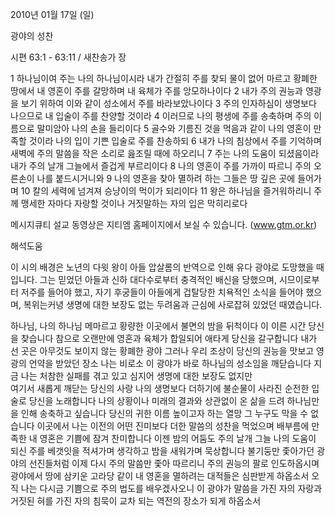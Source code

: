 2010년 01월 17일 (일)

광야의 성찬



시편 63:1 - 63:11 / 새찬송가  장


1 하나님이여 주는 나의 하나님이시라 내가 간절히 주를 찾되 물이 없어 마르고 황폐한 땅에서 내 영혼이 주를 갈망하며 내 육체가 주를 앙모하나이다 2 내가 주의 권능과 영광을 보기 위하여 이와 같이 성소에서 주를 바라보았나이다 3 주의 인자하심이 생명보다 나으므로 내 입술이 주를 찬양할 것이라 4 이러므로 나의 평생에 주를 송축하며 주의 이름으로 말미암아 나의 손을 들리이다 5 골수와 기름진 것을 먹음과 같이 나의 영혼이 만족할 것이라 나의 입이 기쁜 입술로 주를 찬송하되 6 내가 나의 침상에서 주를 기억하며 새벽에 주의 말씀을 작은 소리로 읊조릴 때에 하오리니 7 주는 나의 도움이 되셨음이라 내가 주의 날개 그늘에서 즐겁게 부르리이다 8 나의 영혼이 주를 가까이 따르니 주의 오른손이 나를 붙드시거니와 9 나의 영혼을 찾아 멸하려 하는 그들은 땅 깊은 곳에 들어가며 10 칼의 세력에 넘겨져 승냥이의 먹이가 되리이다 11 왕은 하나님을 즐거워하리니 주께 맹세한 자마다 자랑할 것이나 거짓말하는 자의 입은 막히리로다  

메시지큐티 설교 동영상은 지티엠 홈페이지에서 보실 수 있습니다. (www.gtm.or.kr)

해석도움





이 시의 배경은 노년의 다윗 왕이 아들 압살롬의 반역으로 인해 유다 광야로 도망했을 때입니다. 그는 믿었던 아들과 신하 대다수로부터 충격적인 배신을 당했으며, 시므이로부터 저주를 들어야 했고, 자기 후궁들이 아들에게 겁탈당한 치욕적인 소식을 들어야 했으며, 복위는커녕 생명에 대한 보장도 없는 두려움과 근심에 사로잡혀 있었던 때였습니다.

하나님, 나의 하나님 
메마르고 황량한 이곳에서 불면의 밤을 뒤척이다 
이 이른 시간 당신을 찾습니다
참으로 오랜만에 영혼과 육체가 합일되어 애타게 당신을 갈구합니다 
내가 선 곳은 아무것도 보이지 않는 황폐한 광야
그러나 우리 조상이 당신의 권능을 맛보고 영광의 언약을 받았던 장소
나는 비로소 이 광야가 바로 하나님의 성소임을 깨닫습니다 
지금 나는 처참한 실패를 겪고 있고 심지어 생명에 대한 보장도 없지만  
여기서 새롭게 깨닫는 당신의 사랑 나의 생명보다 더하기에 
불순물이 사라진 순전한 입술로 당신을 노래합니다
나의 상황이나 미래의 결과와 상관없이 온 삶을 드려 하나님만을 인해 송축하고 싶습니다
당신의 귀한 이름 높이고자 하는 열망 그 누구도 막을 수 없습니다
이곳에서 나는 이전의 어떤 진미보다 더한 말씀의 성찬을 먹었으며
배부름에 만족한 내 영혼은 기쁨에 잠겨 찬미합니다
이젠 밤의 어둠도 주의 날개 그늘
나의 도움이 되신 주를 베갯잇을 적셔가며 생각하고 밤을 새워가며 묵상합니다
불기둥만 좇아가던 광야의 선진들처럼
이제 다시 주의 말씀만 좇아 따르리니 주의 권능의 팔로 인도하옵시며 
광야에서 땅에 삼키운 고라당 같이 내 영혼을 멸하려는 대적들은 심판받게 하옵소서 
오직 나는 다시금 기쁨으로 주의 법도를 배우겠사오니 
이 광야가 말씀을 가진 자의 자랑과 거짓된 혀를 가진 자의 침묵이 교차 되는 
역전의 장소가 되게 하옵소서